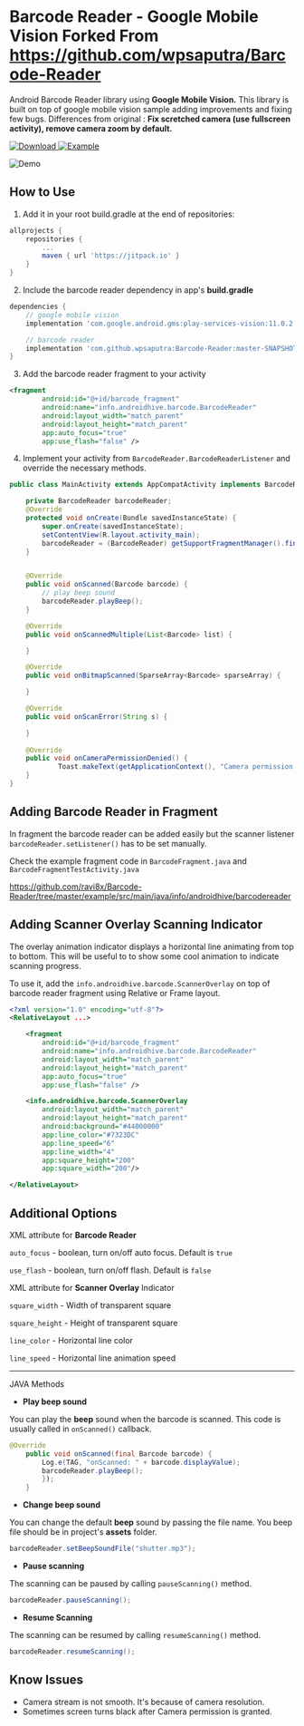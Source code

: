 Barcode Reader - Google Mobile Vision Forked From https://github.com/wpsaputra/Barcode-Reader
===================
Android Barcode Reader library using **Google Mobile Vision.** This library is built on top of google mobile vision sample adding improvements and fixing few bugs.
Differences from original : **Fix scretched camera (use fullscreen activity), remove camera zoom by default.**

[ ![Download](https://api.bintray.com/packages/androidhive-info/maven/barcode-reader/images/download.svg) ](https://bintray.com/androidhive-info/maven/barcode-reader/_latestVersion)
[![Example](https://img.shields.io/badge/Example-Movie%20Tickets-green.svg)](https://www.androidhive.info/2017/07/android-implementing-preferences-settings-screen/)

![Demo](https://user-images.githubusercontent.com/497670/29021175-41e613c4-7b82-11e7-8887-a6d8186aeca3.gif)

How to Use
-------------
1. Add it in your root build.gradle at the end of repositories: 
```gradle
allprojects {
	repositories {
		...
		maven { url 'https://jitpack.io' }
	}
}
```

2. Include the barcode reader dependency in app's **build.gradle**
```gradle
dependencies {
    // google mobile vision
    implementation 'com.google.android.gms:play-services-vision:11.0.2'

    // barcode reader
    implementation 'com.github.wpsaputra:Barcode-Reader:master-SNAPSHOT'
}
```

3. Add the barcode reader fragment to your activity
```xml
<fragment
        android:id="@+id/barcode_fragment"
        android:name="info.androidhive.barcode.BarcodeReader"
        android:layout_width="match_parent"
        android:layout_height="match_parent"
        app:auto_focus="true"
        app:use_flash="false" />
```

4. Implement your activity from <code>BarcodeReader.BarcodeReaderListener</code> and override the necessary methods.
```java
public class MainActivity extends AppCompatActivity implements BarcodeReader.BarcodeReaderListener {

    private BarcodeReader barcodeReader;
    @Override
    protected void onCreate(Bundle savedInstanceState) {
        super.onCreate(savedInstanceState);
        setContentView(R.layout.activity_main);
        barcodeReader = (BarcodeReader) getSupportFragmentManager().findFragmentById(R.id.barcode_fragment);
    }


    @Override
    public void onScanned(Barcode barcode) {
        // play beep sound
        barcodeReader.playBeep();
    }

    @Override
    public void onScannedMultiple(List<Barcode> list) {

    }

    @Override
    public void onBitmapScanned(SparseArray<Barcode> sparseArray) {

    }

    @Override
    public void onScanError(String s) {

    }
    
    @Override
    public void onCameraPermissionDenied() {
            Toast.makeText(getApplicationContext(), "Camera permission denied!", Toast.LENGTH_LONG).show();
    }
}
```

Adding Barcode Reader in Fragment
----
In fragment the barcode reader can be added easily but the scanner listener <code>barcodeReader.setListener()</code> has to 
be set manually.

Check the example fragment code in <code>BarcodeFragment.java</code> and <code>BarcodeFragmentTestActivity.java</code>

https://github.com/ravi8x/Barcode-Reader/tree/master/example/src/main/java/info/androidhive/barcodereader

Adding Scanner Overlay Scanning Indicator
----
The overlay animation indicator displays a horizontal line animating from top to bottom. This will be useful to  to show some cool animation to indicate scanning progress.

To use it, add the <code>info.androidhive.barcode.ScannerOverlay</code> on top of barcode reader fragment using Relative or Frame layout.
```xml
<?xml version="1.0" encoding="utf-8"?>
<RelativeLayout ...>

    <fragment
        android:id="@+id/barcode_fragment"
        android:name="info.androidhive.barcode.BarcodeReader"
        android:layout_width="match_parent"
        android:layout_height="match_parent"
        app:auto_focus="true"
        app:use_flash="false" />

    <info.androidhive.barcode.ScannerOverlay
        android:layout_width="match_parent"
        android:layout_height="match_parent"
        android:background="#44000000"
        app:line_color="#7323DC"
        app:line_speed="6"
        app:line_width="4"
        app:square_height="200"
        app:square_width="200"/>

</RelativeLayout>

```


Additional Options
-------------
XML attribute for **Barcode Reader**

<code>auto_focus</code> - boolean, turn on/off auto focus. Default is <code>true</code>

<code>use_flash</code> - boolean, turn on/off flash. Default is <code>false</code>


XML attribute for **Scanner Overlay** Indicator

<code>square_width</code> - Width of transparent square

<code>square_height</code> - Height of transparent square

<code>line_color</code> - Horizontal line color

<code>line_speed</code> - Horizontal line animation speed

----

JAVA Methods

- **Play beep sound**

You can play the **beep** sound when the barcode is scanned. This code is usually called in <code>onScanned()</code> callback.
```java
@Override
    public void onScanned(final Barcode barcode) {
        Log.e(TAG, "onScanned: " + barcode.displayValue);
        barcodeReader.playBeep();
        });
    }
```

- **Change beep sound**

You can change the default **beep** sound by passing the file name. You beep file should be in project's **assets** folder.
```java
barcodeReader.setBeepSoundFile("shutter.mp3");
```

- **Pause scanning**

The scanning can be paused by calling <code>pauseScanning()</code> method.
```java
barcodeReader.pauseScanning();
```

- **Resume Scanning**

The scanning can be resumed by calling <code>resumeScanning()</code> method.
```java
barcodeReader.resumeScanning();
```

## Know Issues

- Camera stream is not smooth. It's because of camera resolution.
- Sometimes screen turns black after Camera permission is granted.
